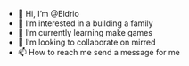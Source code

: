 - 👋 Hi, I’m @Eldrio
- 👀 I’m interested in a building a family
- 🌱 I’m currently learning make games
- 💞️ I’m looking to collaborate on mirred
- 📫 How to reach me send a message for me

<!---
Eldrio/Eldrio is a ✨ special ✨ repository because its `README.md` (this file) appears on your GitHub profile.
You can click the Preview link to take a look at your changes.
--->
